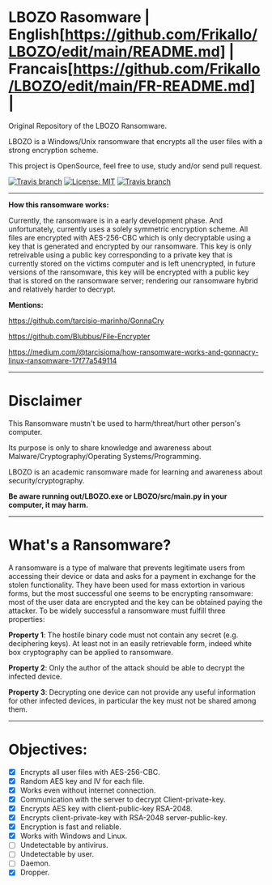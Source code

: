 # LBOZO Rasomware | English[https://github.com/Frikallo/LBOZO/edit/main/README.md] | Francais[https://github.com/Frikallo/LBOZO/edit/main/FR-README.md] |

Original Repository of the LBOZO Ransomware.

LBOZO is a Windows/Unix ransomware that encrypts all the user files with a strong encryption scheme.

This project is OpenSource, feel free to use, study and/or send pull request.


[![Travis branch](https://github.com/frikallo/LBOZO/actions/workflows/main.yml/badge.svg)](https://github.com/Frikallo/LBOZO)
[![License: MIT](https://img.shields.io/badge/License-MIT-yellow.svg)](https://opensource.org/licenses/MIT)
[![Travis branch](https://img.shields.io/badge/made%20with-%3C3-red.svg)](https://github.com/Frikallo/LBOZO)
    
-------------

**How this ransomware works:**

Currently, the ransomware is in a early development phase. And unfortunately, currently uses a solely symmetric encryption scheme. All files are encrypted with AES-256-CBC which is only decryptable using a key that is generated and encrypted by our ransomware. This key is only retreivable using a public key corresponding to a private key that is currently stored on the victims computer and is left unencrypted, in future versions of the ransomware, this key will be encrypted with a public key that is stored on the ransomware server; rendering our ransomware hybrid and relatively harder to decrypt.
    

**Mentions:**

https://github.com/tarcisio-marinho/GonnaCry

https://github.com/Blubbus/File-Encrypter

https://medium.com/@tarcisioma/how-ransomware-works-and-gonnacry-linux-ransomware-17f77a549114

-------------

# Disclaimer

This Ransomware mustn't be used to harm/threat/hurt other person's computer.

Its purpose is only to share knowledge and awareness about Malware/Cryptography/Operating Systems/Programming.

LBOZO is an academic ransomware made for learning and awareness about security/cryptography.

**Be aware running out/LBOZO.exe or LBOZO/src/main.py in your computer, it may harm.**

-------------

# What's a Ransomware?

A ransomware is a type of malware that prevents legitimate users from accessing
their device or data and asks for a payment in exchange for the stolen functionality.
They have been used for mass extortion in various forms, but the
most successful one seems to be encrypting ransomware: most of the user data are
encrypted and the key can be obtained paying the attacker.
To be widely successful a ransomware must fulfill three properties:

**Property 1**: The hostile binary code must not contain any secret (e.g. deciphering
keys). At least not in an easily retrievable form, indeed white box cryptography
can be applied to ransomware.

**Property 2**: Only the author of the attack should be able to decrypt the
infected device.

**Property 3**: Decrypting one device can not provide any useful information
for other infected devices, in particular the key must not be shared among them.

-------------

# Objectives:

- [x] Encrypts all user files with AES-256-CBC.
- [x] Random AES key and IV for each file.
- [x] Works even without internet connection.
- [x] Communication with the server to decrypt Client-private-key.
- [x] Encrypts AES key with client-public-key RSA-2048.
- [x] Encrypts client-private-key with RSA-2048 server-public-key.
- [x] Encryption is fast and reliable.
- [x] Works with Windows and Linux.
- [ ] Undetectable by antivirus.
- [ ] Undetectable by user.
- [ ] Daemon.
- [x] Dropper.
